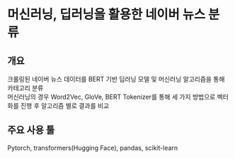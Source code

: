 # 머신러닝, 딥러닝을 활용한 네이버 뉴스 분류

## 개요
크롤링된 네이버 뉴스 데이터를 BERT 기반 딥러닝 모델 및 머신러닝 알고리즘을 통해 카테고리 분류<br>
머신러닝의 경우 Word2Vec, GloVe, BERT Tokenizer를 통해 세 가지 방법으로 벡터화를 진행 후 알고리즘 별로 결과를 비교

## 주요 사용 툴
Pytorch, transformers(Hugging Face), pandas, scikit-learn
